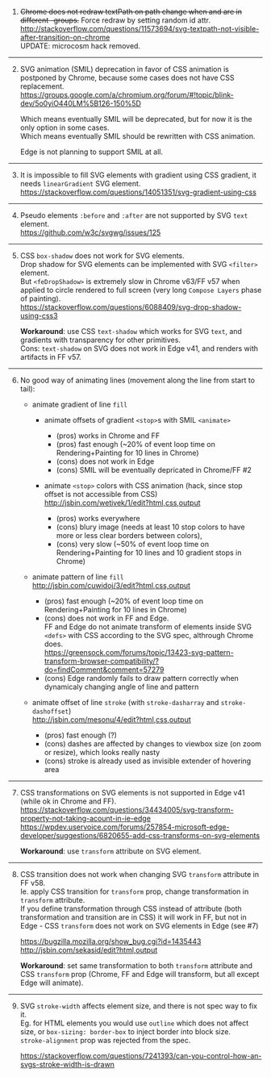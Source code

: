 1. ~~Chrome does not redraw textPath on path change when <text> and <defs> are in different <g>-groups.~~
    Force redraw by setting random id attr.  
    http://stackoverflow.com/questions/11573694/svg-textpath-not-visible-after-transition-on-chrome  
    UPDATE: microcosm hack removed.

---

2. SVG animation (SMIL) deprecation in favor of CSS animation is postponed by Chrome, 
    because some cases does not have CSS replacement.  
    https://groups.google.com/a/chromium.org/forum/#!topic/blink-dev/5o0yiO440LM%5B126-150%5D

    Which means eventually SMIL will be deprecated, but for now it is the only option in some cases.  
    Which means eventually SMIL should be rewritten with CSS animation.  

    Edge is not planning to support SMIL at all.
---

3. It is impossible to fill SVG elements with gradient using CSS gradient,
    it needs `linearGradient` SVG element.  
    https://stackoverflow.com/questions/14051351/svg-gradient-using-css

---

4. Pseudo elements `:before` and `:after` are not supported by SVG `text` element.  
    https://github.com/w3c/svgwg/issues/125

---

5. CSS `box-shadow` does not work for SVG elements.  
    Drop shadow for SVG elements can be implemented with SVG `<filter>` element.  
    But `<feDropShadow>` is extremely slow in Chrome v63/FF v57 when applied to circle rendered to full screen
    (very long `Compose Layers` phase of painting).  
    https://stackoverflow.com/questions/6088409/svg-drop-shadow-using-css3

    **Workaround**: use CSS `text-shadow` which works for SVG `text`, and gradients with transparency for other primitives.  
    Cons: `text-shadow` on SVG does not work in Edge v41, and renders with artifacts in FF v57.

---

6. No good way of animating lines (movement along the line from start to tail):  

    - animate gradient of line `fill`  

        - animate offsets of gradient `<stop>`s with SMIL `<animate>`  
            - (pros) works in Chrome and FF
            - (pros) fast enough (~20% of event loop time on Rendering+Painting for 10 lines in Chrome)
            - (cons) does not work in Edge
            - (cons) SMIL will be eventually depricated in Chrome/FF #2

        - animate `<stop>` colors with CSS animation (hack, since stop offset is not accessible from CSS)  
        http://jsbin.com/wetivek/1/edit?html,css,output  
            - (pros) works everywhere  
            - (cons) blury image (needs at least 10 stop colors to have more or less clear borders between colors),  
            - (cons) very slow (~50% of event loop time on Rendering+Painting for 10 lines and 10 gradient stops in Chrome)   
    - animate pattern of line `fill`  
    http://jsbin.com/cuwidoj/3/edit?html,css,output  
        - (pros) fast enough (~20% of event loop time on Rendering+Painting for 10 lines in Chrome)  
        - (cons) does not work in FF and Edge.  
            FF and Edge do not animate transform of elements inside SVG `<defs>` with CSS according to the SVG spec, althrough Chrome does.    
            https://greensock.com/forums/topic/13423-svg-pattern-transform-browser-compatibility/?do=findComment&comment=57279  
        - (cons) Edge randomly fails to draw pattern correctly when dynamicaly changing angle of line and pattern  

    - animate offset of line `stroke` (with `stroke-dasharray` and `stroke-dashoffset`)  
    http://jsbin.com/mesonu/4/edit?html,css,output  
        - (pros) fast enough (?)  
        - (cons) dashes are affected by changes to viewbox size (on zoom or resize), which looks really nasty  
        - (cons) stroke is already used as invisible extender of hovering area

---

7. CSS transformations on SVG elements is not supported in Edge v41 (while ok in Chrome and FF).  
https://stackoverflow.com/questions/34434005/svg-transform-property-not-taking-acount-in-ie-edge  
https://wpdev.uservoice.com/forums/257854-microsoft-edge-developer/suggestions/6820655-add-css-transforms-on-svg-elements  

    **Workaround**: use `transform` attribute on SVG element.

---

8. CSS transition does not work when changing SVG `transform` attribute in FF v58.  
    Ie. apply CSS transition for `transform` prop, change transformation in `transform` attribute.  
    If you define transformation through CSS instead of attribute (both transformation and transition are in CSS)
    it will work in FF, but not in Edge - CSS `transform` does not work on SVG elements in Edge (see #7)

    https://bugzilla.mozilla.org/show_bug.cgi?id=1435443  
    http://jsbin.com/sekasid/edit?html,output

    **Workaround**: set same transformation to both `transform` attribute and CSS `transform` prop
    (Chrome, FF and Edge will transform, but all except Edge will animate).

---

9. SVG `stroke-width` affects element size, and there is not spec way to fix it.  
    Eg. for HTML elements you would use `outline` which does not affect size,
    or `box-sizing: border-box` to inject border into block size.  
    `stroke-alignment` prop was rejected from the spec.  

    https://stackoverflow.com/questions/7241393/can-you-control-how-an-svgs-stroke-width-is-drawn